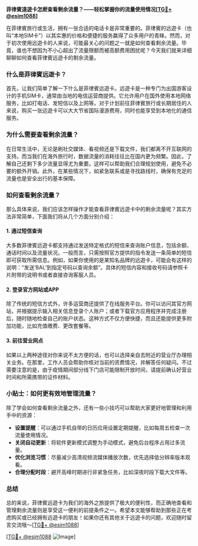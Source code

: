**菲律賓遠遊卡怎麽查看剩余流量？——轻松掌握你的流量使用情况[[TG💪+ @esim1088](https://t.me/s/esim1088)]**

在菲律賓旅行或生活，拥有一张合适的电话卡是非常重要的。菲律賓的远遊卡（也叫“本地SIM卡”）以其实惠的价格和便捷的服务赢得了众多用户的青睐。然而，对于初次使用远遊卡的人来说，可能最关心的问题之一就是如何查看剩余流量。毕竟，谁也不想因为不小心超出了流量限额而被高额费用困扰呢？今天我们就来详细聊聊如何查看菲律賓远遊卡的剩余流量。

### 什么是菲律賓远遊卡？

首先，让我们简单了解一下什么是菲律賓远遊卡。远遊卡是一种专门为出国游客设计的手机SIM卡，通常由当地的电信运营商提供。它允许用户在国外使用本地网络服务，比如打电话、发短信以及上网等。对于计划前往菲律賓旅行或长期居住的人来说，购买一张远遊卡可以大大节省国际漫游费用，同时也能享受到本地化的通信服务。

### 为什么需要查看剩余流量？

在日常生活中，无论是刷社交媒体、看视频还是下载文件，我们都离不开互联网的支持。而当我们在海外旅行时，数据流量的消耗往往比在国内更为频繁。因此，了解自己还剩下多少流量显得尤为重要。这样可以帮助我们合理规划使用，避免不必要的额外开销。此外，在某些情况下，如紧急联系或是寻找路线时，确保有充足的流量也是安全出行的基本保障。

### 如何查看剩余流量？

那么具体来说，我们应该怎样操作才能查看菲律賓远遊卡中的剩余流量呢？其实方法非常简单，下面我们将从几个方面分别介绍：

#### 1. 通过短信查询

大多数菲律賓远遊卡都支持通过发送特定格式的短信来查询账户信息，包括余额、通话时间以及流量状况。一般而言，只需按照官方提供的指令发送一条简单的短信即可获取所需信息。例如，如果你使用的是某知名品牌的远遊卡，可能会有这样的说明：“发送‘BAL’到指定号码以查询余额”。具体的短信内容和接收号码请参照卡片附带的说明书或者直接咨询客服人员。

#### 2. 登录官方网站或APP

除了传统的短信方式外，许多运营商还提供了在线服务平台。你可以访问其官方网站，并根据提示输入相关信息登录个人账户；或者下载官方应用程序并完成注册后，随时随地检查自己的账户状态。这种方式不仅方便快捷，而且还能提供更多附加功能，比如充值缴费、更改套餐等。

#### 3. 前往营业网点

如果以上两种途径对你来说不太方便的话，也可以选择亲自去附近的营业厅办理相关业务。在那里，工作人员会帮助你核对当前的资费情况，并解答任何疑问。不过需要注意的是，由于疫情期间部分线下门店可能限制开放时间，请提前确认好营业时间和所需携带的证件材料。

### 小贴士：如何更有效地管理流量？

除了学会如何查看剩余流量之外，还有一些小技巧可以帮助大家更好地管理和利用手中的资源：

- **设置提醒**：可以通过手机自带的日历应用设置定期提醒，比如每周五检查一次流量使用情况。
- **关闭自动更新**：将软件更新模式调整为手动模式，避免后台程序占用过多流量。
- **优化浏览习惯**：尽量减少高清视频流媒体播放次数，优先选择低分辨率版本观看。
- **合理分配时段**：避开高峰时期进行非紧急任务，比如深夜时段下载大文件等。

### 总结

总的来说，菲律賓远遊卡为我们的海外之旅提供了极大的便利性，而正确地查看和管理剩余流量则是享受这一便利的前提条件之一。希望本文能够帮助到那些正在考虑购买或已经拥有远遊卡的朋友！如果你还有其他关于远遊卡的问题，欢迎随时留言交流哦～[[TG💪+ @esim1088](https://t.me/s/esim1088)]

[[TG💪+ @esim1088](https://t.me/s/esim1088) ![Image](https://i.postimg.cc/4NQfJmqS/Snipaste-2025-05-13-00-14-12.png)]